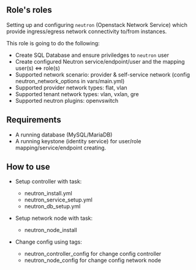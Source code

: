 Role's roles
------------

Setting up and configuring `neutron` (Openstack Network Service) which provide ingress/egress network connectivity to/from instances.

This role is going to do the following:

* Create SQL Database and ensure priviledges to `neutron` user
* Create configured Neutron service/endpoint/user and the mapping user(s) <=> role(s)
* Supported network scenario: provider & self-service network (config neutron_network_options in vars/main.yml)
* Supported provider network types: flat, vlan
* Supported tenant network types: vlan, vxlan, gre
* Supported neutron plugins: openvswitch

Requirements
------------

* A running database (MySQL/MariaDB)
* A running keystone (identity service) for user/role mapping/service/endpoint creating.

How to use
-----------

* Setup controller with task:
    + neutron_install.yml
    + neutron_service_setup.yml
    + neutron_db_setup.yml

* Setup network node with task:
    + neutron_node_install

* Change config using tags:
    + neutron_controller_config for change config controller
    + neutron_node_config for change config network node